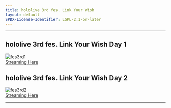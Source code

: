 ```yaml
---
title: hololive 3rd fes. Link Your Wish
layout: default
SPDX-License-Identifier: LGPL-2.1-or-later
---
```


---

## hololive 3rd fes. Link Your Wish Day 1

<div class="container">
  <img src="https://xx58j-my.sharepoint.com/:i:/g/personal/akunanime_xx58j_onmicrosoft_com/EZHfnFdHg61BpIgym0BCefsBnNKNnhaptShHyr8BucyibA?download=1" alt="fes3rd1"/>
</div>
<a href="../fes3rd1/" class="button" role="button">
  Streaming Here
</a>

## hololive 3rd fes. Link Your Wish Day 2

<div class="container">
  <img src="https://xx58j-my.sharepoint.com/:i:/g/personal/akunanime_xx58j_onmicrosoft_com/EePHxby5zxdOgwTTCiIaunsBbcCxtXUL9bURwzoBGytnxw?download=1" alt="fes3rd2"/>
</div>
<a href="../fes3rd2/" class="button" role="button">
  Streaming Here
</a>

---